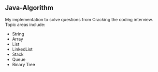 ## Java-Algorithm

My implementation to solve questions from Cracking the coding interview.
Topic areas include:
- String
- Array
- List
- LinkedList
- Stack
- Queue
- Binary Tree

